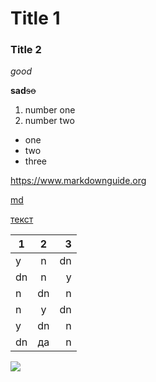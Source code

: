 # Title 1
### Title 2
*good*       

**sad**~~so~~
1. number one
2. number two
+ one
+ two
+ three

<https://www.markdownguide.org> 

[md](https://www.markdownguide.org)

[текст](https://www.markdownguide.org 'it will help')

1|2|3
---|:---:|---:
y|n|dn
dn|n|y
n|dn|n
n|y|dn
y|dn|n
dn|да|n

![](https://avatars.mds.yandex.net/get-pdb/70729/fffdb085-5542-4660-82bd-3264b3cf2227/s1200)
